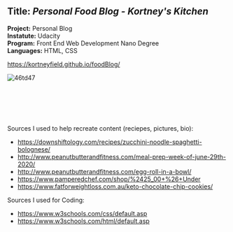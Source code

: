 ## **Title:** *Personal Food Blog - Kortney's Kitchen*

**Project:** Personal Blog\
**Instatute:** Udacity\
**Program:** Front End Web Development Nano Degree\
**Languages:** HTML, CSS

https://kortneyfield.github.io/foodBlog/

![46td47](https://user-images.githubusercontent.com/44532353/86146961-72c09e00-babe-11ea-930a-7fd221eb11c4.gif)

\
\
\
\
\
Sources I used to help recreate content (reciepes, pictures, bio):
- https://downshiftology.com/recipes/zucchini-noodle-spaghetti-bolognese/
- http://www.peanutbutterandfitness.com/meal-prep-week-of-june-29th-2020/
- http://www.peanutbutterandfitness.com/egg-roll-in-a-bowl/
- https://www.pamperedchef.com/shop/%2425_00+%26+Under
- https://www.fatforweightloss.com.au/keto-chocolate-chip-cookies/

Sources I used for Coding:
- https://www.w3schools.com/css/default.asp
- https://www.w3schools.com/html/default.asp
  
